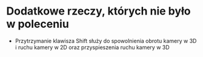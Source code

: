 # Dodatkowe rzeczy, których nie było w poleceniu
 * Przytrzymanie klawisza Shift służy do spowolnienia obrotu kamery w 3D i ruchu kamery w 2D oraz przyspieszenia ruchu kamery w 3D
 